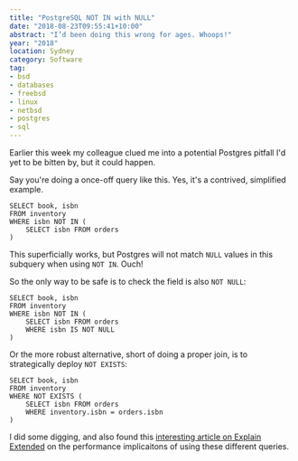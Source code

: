 ```yaml
---
title: "PostgreSQL NOT IN with NULL"
date: "2018-08-23T09:55:41+10:00"
abstract: "I’d been doing this wrong for ages. Whoops!"
year: "2018"
location: Sydney
category: Software
tag:
- bsd
- databases
- freebsd
- linux
- netbsd
- postgres
- sql
---
```

Earlier this week my colleague clued me into a potential Postgres pitfall I'd yet to be bitten by, but it could happen.

Say you're doing a once-off query like this. Yes, it's a contrived, simplified example.

    SELECT book, isbn 
    FROM inventory 
    WHERE isbn NOT IN (
        SELECT isbn FROM orders
    )

This superficially works, but Postgres will not match `NULL` values in this subquery when using `NOT IN`. Ouch!

So the only way to be safe is to check the field is also `NOT NULL`:

    SELECT book, isbn 
    FROM inventory 
    WHERE isbn NOT IN (
        SELECT isbn FROM orders 
        WHERE isbn IS NOT NULL
    )

Or the more robust alternative, short of doing a proper join, is to strategically deploy `NOT EXISTS`:

    SELECT book, isbn 
    FROM inventory 
    WHERE NOT EXISTS (
        SELECT isbn FROM orders 
        WHERE inventory.isbn = orders.isbn
    )

I did some digging, and also found this [interesting article on Explain Extended] on the performance implicaitons of using these different queries.

[interesting article on Explain Extended]: https://explainextended.com/2009/09/16/not-in-vs-not-exists-vs-left-join-is-null-postgresql/

